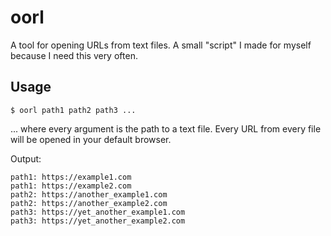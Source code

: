 # oorl
A tool for opening URLs from text files. A small "script" I made for myself because I need this very often.

## Usage
```
$ oorl path1 path2 path3 ...
```

... where every argument is the path to a text file. Every URL from every file
will be opened in your default browser.

Output:

```
path1: https://example1.com
path1: https://example2.com
path2: https://another_example1.com
path2: https://another_example2.com
path3: https://yet_another_example1.com
path3: https://yet_another_example2.com
```
